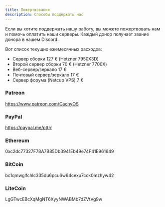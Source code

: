 ```yaml
---
title: Пожертвования
description: Способы поддержать нас
---
```


Если вы хотите поддержать нашу работу, вы можете пожертвовать нам и помочь оплатить наши серверы.
Каждый донор получает звание донора в нашем Discord.

Вот список текущих ежемесячных расходов:

- Сервер сборки 127 € (Hetzner 7950X3D)
- Второй сервер сборки 70 € (Hetzner 7700X)
- Веб-сервер/зеркало 17 €
- Почтовый сервер/зеркало 17 €
- Сервер форума (Netcup VPS) 7 €

### Patreon

https://www.patreon.com/CachyOS

### PayPal

https://paypal.me/pttrr

### Ethereum

0xc2dc77327F78A7B85Db3941Eb49e74F41E961649

### BitCoin

bc1qmwglfchlc335du6pcu6w64cexu7cck0mzhyw42

### LiteCoin

LgGTwcEBcXqMgNT6XyyNWABMb7dZVtVg9w
